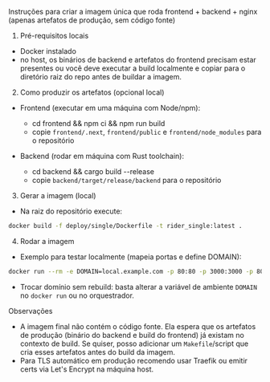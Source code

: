 Instruções para criar a imagem única que roda frontend + backend + nginx (apenas artefatos de produção, sem código fonte)

1) Pré-requisitos locais
- Docker instalado
- no host, os binários de backend e artefatos do frontend precisam estar presentes ou você deve executar a build localmente e copiar para o diretório raiz do repo antes de buildar a imagem.

2) Como produzir os artefatos (opcional local)
- Frontend (executar em uma máquina com Node/npm):
  - cd frontend && npm ci && npm run build
  - copie `frontend/.next`, `frontend/public` e `frontend/node_modules` para o repositório

- Backend (rodar em máquina com Rust toolchain):
  - cd backend && cargo build --release
  - copie `backend/target/release/backend` para o repositório

3) Gerar a imagem (local)
- Na raiz do repositório execute:

```bash
docker build -f deploy/single/Dockerfile -t rider_single:latest .
```

4) Rodar a imagem
- Exemplo para testar localmente (mapeia portas e define DOMAIN):

```bash
docker run --rm -e DOMAIN=local.example.com -p 80:80 -p 3000:3000 -p 8000:8000 rider_single:latest
```

- Trocar domínio sem rebuild: basta alterar a variável de ambiente `DOMAIN` no `docker run` ou no orquestrador.

Observações
- A imagem final não contém o código fonte. Ela espera que os artefatos de produção (binário do backend e build do frontend) já existam no contexto de build. Se quiser, posso adicionar um `Makefile`/script que cria esses artefatos antes do build da imagem.
- Para TLS automático em produção recomendo usar Traefik ou emitir certs via Let's Encrypt na máquina host.
